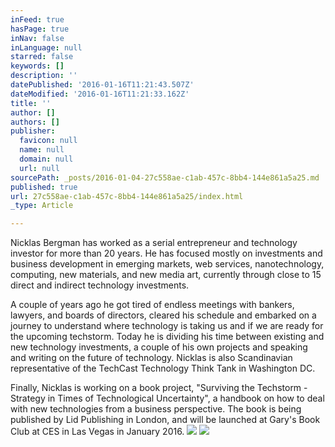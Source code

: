 ```yaml
---
inFeed: true
hasPage: true
inNav: false
inLanguage: null
starred: false
keywords: []
description: ''
datePublished: '2016-01-16T11:21:43.507Z'
dateModified: '2016-01-16T11:21:33.162Z'
title: ''
author: []
authors: []
publisher:
  favicon: null
  name: null
  domain: null
  url: null
sourcePath: _posts/2016-01-04-27c558ae-c1ab-457c-8bb4-144e861a5a25.md
published: true
url: 27c558ae-c1ab-457c-8bb4-144e861a5a25/index.html
_type: Article

---
```

Nicklas Bergman has worked as a serial entrepreneur and technology investor for more
than 20 years. He has focused mostly on investments and business development in
emerging markets, web services, nanotechnology, computing, new materials, and new
media art, currently through close to 15 direct and indirect technology investments.

A couple of years ago he got tired of endless meetings with bankers, lawyers, and boards
of directors, cleared his schedule and embarked on a journey to understand where
technology is taking us and if we are ready for the upcoming techstorm. Today he is
dividing his time between existing and new technology investments, a couple of his own
projects and speaking and writing on the future of technology. Nicklas is also Scandinavian
representative of the TechCast Technology Think Tank in Washington DC.

Finally, Nicklas is working on a book project, "Surviving the Techstorm - Strategy in Times
of Technological Uncertainty", a handbook on how to deal with new technologies from a
business perspective. The book is being published by Lid Publishing in London, and will be
launched at Gary's Book Club at CES in Las Vegas in January 2016\.
![](https://the-grid-user-content.s3-us-west-2.amazonaws.com/b8e0eb3e-7911-48b0-9c79-9debdd7724ae.jpg)
![](https://the-grid-user-content.s3-us-west-2.amazonaws.com/8318dcc2-d581-4164-8dc8-42e9903c9162.jpg)